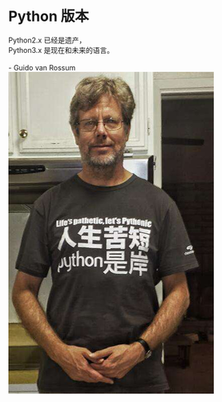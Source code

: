
# Python 版本




<div grid="~ cols-2" class="justify-items-center items-center mt-10">

<div class="text-4xl">
    <div class="text-left">
    Python2.x 已经是遗产，<br/>
    Python3.x 是现在和未来的语言。<br>
    </div>
    <br/>
    <div class="text-right">
    - Guido van Rossum
    </div>
</div>

<div>

<img src="/Guido.jpeg" class="h-90" />

</div>

</div>

<!--
Python是诞生于1990年

于2000年发布Python2.0版本

由于Python开发者觉得Python2已不再满足开发的需求，

于是2008年Python3.0发布，

2010年Python2.7版本，这是最后一个2的版本，

我们正式进入Python3.x时代

Python 2.7 于 2020 年 1 月 1 日终止支持
-->
